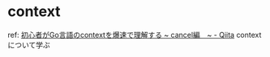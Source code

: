 # context

ref: [初心者がGo言語のcontextを爆速で理解する ~ cancel編　~ - Qiita](https://qiita.com/yoshinori_hisakawa/items/a6608b29059a945fbbbd)
context について学ぶ
